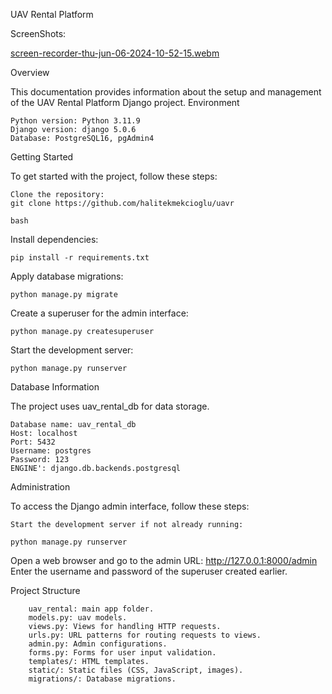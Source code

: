 UAV Rental Platform 


ScreenShots:

[screen-recorder-thu-jun-06-2024-10-52-15.webm](https://github.com/halitekmekcioglu/uavr/assets/51822438/6b61b2ff-040f-4ca5-8d9f-a56323f6ae5f)


Overview

This documentation provides information about the setup and management of the UAV Rental Platform Django project.
Environment

    Python version: Python 3.11.9
    Django version: django 5.0.6
    Database: PostgreSQL16, pgAdmin4


Getting Started

To get started with the project, follow these steps:

    Clone the repository:
    git clone https://github.com/halitekmekcioglu/uavr

    bash



Install dependencies:

    pip install -r requirements.txt

Apply database migrations:
    
    python manage.py migrate

Create a superuser for the admin interface:

    python manage.py createsuperuser

Start the development server:

    python manage.py runserver

Database Information

The project uses uav_rental_db for data storage.

    Database name: uav_rental_db
    Host: localhost
    Port: 5432
    Username: postgres
    Password: 123
    ENGINE': django.db.backends.postgresql
    

Administration

To access the Django admin interface, follow these steps:

    Start the development server if not already running:

    python manage.py runserver

 Open a web browser and go to the admin URL: http://127.0.0.1:8000/admin
 Enter the username and password of the superuser created earlier.

Project Structure

        uav_rental: main app folder.
        models.py: uav models.
        views.py: Views for handling HTTP requests.
        urls.py: URL patterns for routing requests to views.
        admin.py: Admin configurations.
        forms.py: Forms for user input validation.
        templates/: HTML templates.
        static/: Static files (CSS, JavaScript, images).
        migrations/: Database migrations.
